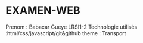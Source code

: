 # EXAMEN-WEB
 Prenom : Babacar Gueye    LRSI1-2
Technologie utilisés :html/css/javascript/git&github
theme :  Transport
